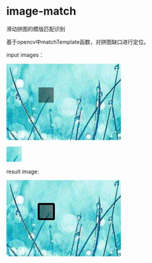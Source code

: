 # image-match
滑动拼图的模版匹配识别

基于opencv中matchTemplate函数，对拼图缺口进行定位。

input images：

!['normal.jpg'](normal.jpg)

![small](small.jpg)

result image:

![](result.jpg)

